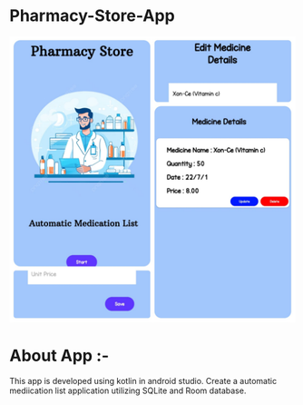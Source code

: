 # Pharmacy-Store-App

![Alt Text](https://github.com/SKSpraveen/Pharmacy-Store-App/blob/main/pApp.jpg?raw=true)

# About App :-

This app is developed using kotlin in android studio.  Create a automatic mediication list application utilizing SQLite and Room database.
